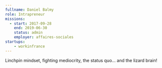 ```yaml
---
fullname: Daniel Balmy
role: Intrapreneur
missions:
  - start: 2017-09-28
    end: 2019-06-30
    status: admin
    employer: affaires-sociales
startups:
    - workinfrance
---
```


Linchpin mindset, fighting mediocrity, the status quo… and the lizard brain!
